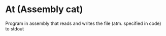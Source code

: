 # At (Assembly cat)

Program in assembly that reads and writes the file (atm. specified in code) to stdout
